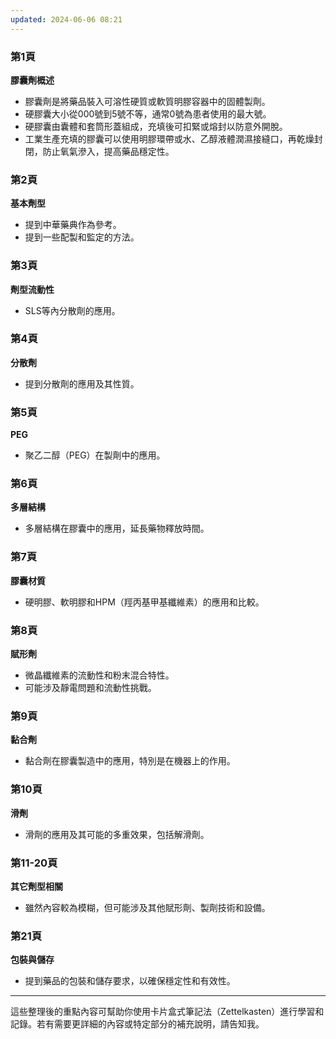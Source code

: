```yaml
---
updated: 2024-06-06 08:21
---
```

### 第1頁
**膠囊劑概述**

- 膠囊劑是將藥品裝入可溶性硬質或軟質明膠容器中的固體製劑。
- 硬膠囊大小從000號到5號不等，通常0號為患者使用的最大號。
- 硬膠囊由囊體和套筒形蓋組成，充填後可扣緊或熔封以防意外開脫。
- 工業生產充填的膠囊可以使用明膠環帶或水、乙醇液體潤濕接縫口，再乾燥封閉，防止氧氣滲入，提高藥品穩定性。

### 第2頁

**基本劑型**

- 提到中華藥典作為參考。
- 提到一些配製和監定的方法。

### 第3頁

**劑型流動性**

- SLS等內分散劑的應用。

### 第4頁

**分散劑**

- 提到分散劑的應用及其性質。

### 第5頁

**PEG**

- 聚乙二醇（PEG）在製劑中的應用。

### 第6頁

**多層結構**

- 多層結構在膠囊中的應用，延長藥物釋放時間。

### 第7頁

**膠囊材質**

- 硬明膠、軟明膠和HPM（羥丙基甲基纖維素）的應用和比較。

### 第8頁

**賦形劑**

- 微晶纖維素的流動性和粉末混合特性。
- 可能涉及靜電問題和流動性挑戰。

### 第9頁

**黏合劑**

- 黏合劑在膠囊製造中的應用，特別是在機器上的作用。

### 第10頁

**滑劑**

- 滑劑的應用及其可能的多重效果，包括解滑劑。

### 第11-20頁

**其它劑型相關**

- 雖然內容較為模糊，但可能涉及其他賦形劑、製劑技術和設備。

### 第21頁

**包裝與儲存**

- 提到藥品的包裝和儲存要求，以確保穩定性和有效性。

---

這些整理後的重點內容可幫助你使用卡片盒式筆記法（Zettelkasten）進行學習和記錄。若有需要更詳細的內容或特定部分的補充說明，請告知我。